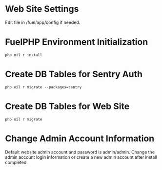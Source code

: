 
# Web Site Settings

Edit file in /fuel/app/config if needed.


# FuelPHP Environment Initialization

    php oil r install


# Create DB Tables for Sentry Auth

    php oil r migrate --packages=sentry


# Create DB Tables for Web Site

    php oil r migrate


# Change Admin Account Information

Default website admin account and password is admin/admin. Change the admin account login information or create a new admin account after install completed.


